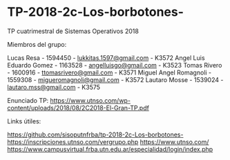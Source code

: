 # TP-2018-2c-Los-borbotones-

TP cuatrimestral de Sistemas Operativos 2018

Miembros del grupo: 

Lucas Resa - 1594450 - lukkitas.1597@gmail.com - K3572 
Angel Luis Eduardo Gomez - 1163528 - angelluisgo@gmail.com - K3523 
Tomas Rivero - 1600916 - ttomasrivero@gmail.com - K3571 
Miguel Angel Romagnoli - 1559308 - migueromagnoli@gmail.com - K3572 
Lautaro Mosse - 1539024 - lautaro.mss@gmail.com - K3575 

Enunciado TP: 
https://www.utnso.com/wp-content/uploads/2018/08/2C2018-El-Gran-TP.pdf

Links útiles: 

https://github.com/sisoputnfrba/tp-2018-2c-Los-borbotones- 
https://inscripciones.utnso.com/vergrupo.php 
https://www.utnso.com/ 
https://www.campusvirtual.frba.utn.edu.ar/especialidad/login/index.php 

